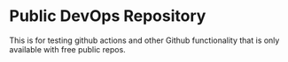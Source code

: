 # Public DevOps Repository

This is for testing github actions and other Github functionality that is only available with free public repos.
